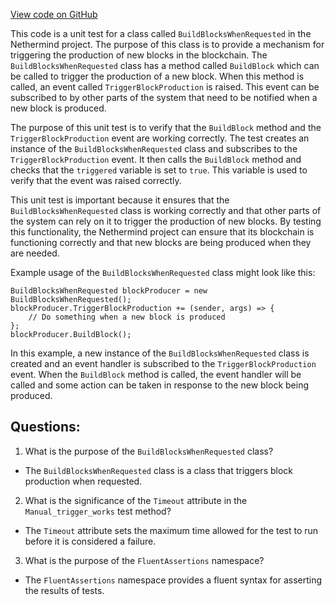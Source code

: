 [View code on GitHub](https://github.com/NethermindEth/nethermind/src/Nethermind/Nethermind.Blockchain.Test/Producers/BuildBlocksWhenRequestedTests.cs)

This code is a unit test for a class called `BuildBlocksWhenRequested` in the Nethermind project. The purpose of this class is to provide a mechanism for triggering the production of new blocks in the blockchain. The `BuildBlocksWhenRequested` class has a method called `BuildBlock` which can be called to trigger the production of a new block. When this method is called, an event called `TriggerBlockProduction` is raised. This event can be subscribed to by other parts of the system that need to be notified when a new block is produced.

The purpose of this unit test is to verify that the `BuildBlock` method and the `TriggerBlockProduction` event are working correctly. The test creates an instance of the `BuildBlocksWhenRequested` class and subscribes to the `TriggerBlockProduction` event. It then calls the `BuildBlock` method and checks that the `triggered` variable is set to `true`. This variable is used to verify that the event was raised correctly.

This unit test is important because it ensures that the `BuildBlocksWhenRequested` class is working correctly and that other parts of the system can rely on it to trigger the production of new blocks. By testing this functionality, the Nethermind project can ensure that its blockchain is functioning correctly and that new blocks are being produced when they are needed.

Example usage of the `BuildBlocksWhenRequested` class might look like this:

```
BuildBlocksWhenRequested blockProducer = new BuildBlocksWhenRequested();
blockProducer.TriggerBlockProduction += (sender, args) => {
    // Do something when a new block is produced
};
blockProducer.BuildBlock();
```

In this example, a new instance of the `BuildBlocksWhenRequested` class is created and an event handler is subscribed to the `TriggerBlockProduction` event. When the `BuildBlock` method is called, the event handler will be called and some action can be taken in response to the new block being produced.
## Questions: 
 1. What is the purpose of the `BuildBlocksWhenRequested` class?
- The `BuildBlocksWhenRequested` class is a class that triggers block production when requested.

2. What is the significance of the `Timeout` attribute in the `Manual_trigger_works` test method?
- The `Timeout` attribute sets the maximum time allowed for the test to run before it is considered a failure.

3. What is the purpose of the `FluentAssertions` namespace?
- The `FluentAssertions` namespace provides a fluent syntax for asserting the results of tests.